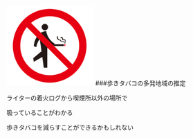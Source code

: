 <img src="slides/aruki.png" style="width:40%">
###歩きタバコの多発地域の推定

ライターの着火ログから喫煙所以外の場所で

吸っていることがわかる

歩きタバコを減らすことができるかもしれない

